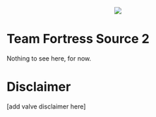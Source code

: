 <p align="center">
	<img src="https://tfsource2.com/engine/applications/blog/templates/tfs2/assets/images/tfs2_rect_logotype.png">
</p>

# Team Fortress Source 2

Nothing to see here, for now.

# Disclaimer

[add valve disclaimer here]
